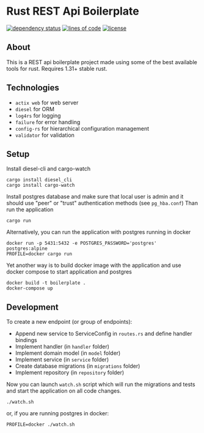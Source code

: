 # Rust REST Api Boilerplate

[![dependency status](https://deps.rs/repo/github/djotanov/rust-rest-boilerplate/status.svg)](https://deps.rs/repo/github/djotanov/rust-rest-boilerplate)
[![lines of code](https://tokei.rs/b1/github/djotanov/rust-rest-boilerplate)](https://github.com/djotanov/rust-rest-boilerplate)
[![license](http://img.shields.io/badge/license-MIT-blue.svg)](https://github.com/djotanov/rust-rest-boilerplate/blob/master/LICENSE)

## About
This is a REST api boilerplate project made using some of the best available tools for rust. Requires 1.31+ stable rust.

## Technologies
- `actix web` for web server
- `diesel` for ORM
- `log4rs` for logging
- `failure` for error handling
- `config-rs` for hierarchical configuration management
- `validator` for validation

## Setup

Install diesel-cli and cargo-watch

    cargo install diesel_cli
    cargo install cargo-watch

Install postgres database and make sure that local user is admin and it should use "peer" or "trust" authentication methods (see `pg_hba.conf`)
Than run the application

    cargo run

Alternatively, you can run the application with postgres running in docker

    docker run -p 5431:5432 -e POSTGRES_PASSWORD='postgres' postgres:alpine
    PROFILE=docker cargo run

Yet another way is to build docker image with the application and use docker compose to start application and postgres

    docker build -t boilerplate .
    docker-compose up

## Development

To create a new endpoint (or group of endpoints):

- Append new service to ServiceConfig in `routes.rs` and define handler bindings
- Implement handler (in `handler` folder)
- Implement domain model (in `model` folder)
- Implement service (in `service` folder)
- Create database migrations (in `migrations` folder)
- Implement repository (in `repository` folder)

Now you can launch `watch.sh` script which will run the migrations and tests and start the application on all code changes.

    ./watch.sh
    
or, if you are running postgres in docker:

    PROFILE=docker ./watch.sh